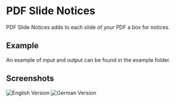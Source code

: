 PDF Slide Notices
=================

PDF Slide Notices adds to each slide of your PDF a box for notices.

Example
----
An example of input and output can be found in the example folder.

Screenshots
----
![English Version](https://raw.github.com/APPSLOCK/pdf_slide_notices/develop/screenshots/ScreenShotEnglish.png)
![German Version](https://raw.github.com/APPSLOCK/pdf_slide_notices/develop/screenshots/ScreenShotGerman.png)
